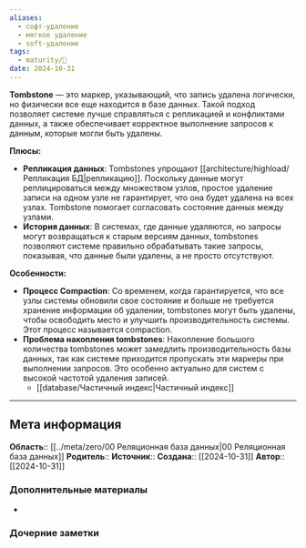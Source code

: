 ```yaml
---
aliases:
  - софт-удаление
  - мягкое удаление
  - soft-удаление
tags:
  - maturity/🌱
date: 2024-10-31
---
```

**Tombstone** — это маркер, указывающий, что запись удалена логически, но физически все еще находится в базе данных. Такой подход позволяет системе лучше справляться с репликацией и конфликтами данных, а также обеспечивает корректное выполнение запросов к данным, которые могли быть удалены.

**Плюсы:**
- **Репликация данных**: Tombstones упрощают [[architecture/highload/Репликация БД|репликацию]]. Поскольку данные могут реплицироваться между множеством узлов, простое удаление записи на одном узле не гарантирует, что она будет удалена на всех узлах. Tombstone помогает согласовать состояние данных между узлами.
- **История данных**: В системах, где данные удаляются, но запросы могут возвращаться к старым версиям данных, tombstones позволяют системе правильно обрабатывать такие запросы, показывая, что данные были удалены, а не просто отсутствуют.

**Особенности:**
- **Процесс Compaction**: Со временем, когда гарантируется, что все узлы системы обновили свое состояние и больше не требуется хранение информации об удалении, tombstones могут быть удалены, чтобы освободить место и улучшить производительность системы. Этот процесс называется compaction.
- **Проблема накопления tombstones**: Накопление большого количества tombstones может замедлить производительность базы данных, так как системе приходится пропускать эти маркеры при выполнении запросов. Это особенно актуально для систем с высокой частотой удаления записей.
	- [[database/Частичный индекс|Частичный индекс]]

***
## Мета информация
**Область**:: [[../meta/zero/00 Реляционная база данных|00 Реляционная база данных]]
**Родитель**:: 
**Источник**:: 
**Создана**:: [[2024-10-31]]
**Автор**:: [[2024-10-31]]
### Дополнительные материалы
- 

### Дочерние заметки
<!-- QueryToSerialize: LIST FROM [[]] WHERE contains(Родитель, this.file.link) or contains(parents, this.file.link) -->

